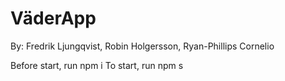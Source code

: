 # VäderApp
By: Fredrik Ljungqvist, Robin Holgersson, Ryan-Phillips Cornelio 

Before start, run npm i
To start, run npm s

